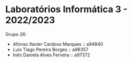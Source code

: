 # Laboratórios Informática 3 - 2022/2023

Grupo 26:

- Afonso Xavier Cardoso Marques :: a94940
- Luis Tiago Pereira Borges :: a96357
- Inês Daniela Alves Ferreira :: a97372

